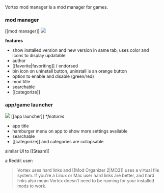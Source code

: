 Vortex mod manager is a mod manager for games.
### mod manager
[[mod manager]]
![](https://staticdelivery.nexusmods.com/mods/2295/images/1/1-1710336777-2125751922.png)

**features**
- show installed version and new version in same tab, uses color and icons to display updatable
- author
- [[favorite|favoriting]] / endorsed
- bin icon on uninstall button, uninstall is an orange button 
- option to enable and disable (green/red)
- mod title
- searchable
- [[categorize]]
### app/game launcher
![](https://staticdelivery.nexusmods.com/mods/2295/images/1/1-1710336774-866905969.png)
[[app launcher]]
**features*
- app title
- hamburger menu on app to show more settings available
- searchable
- [[categorize]] and categories are collapsable

similar UI to [[Steam]]

a Reddit user:
> Vortex uses hard links and [[Mod Organizer 2|MO2]] uses a virtual file system. If you're a Linux or Mac user hard links are better, and hard links also mean Vortex doesn't need to be running for your installed mods to work.
